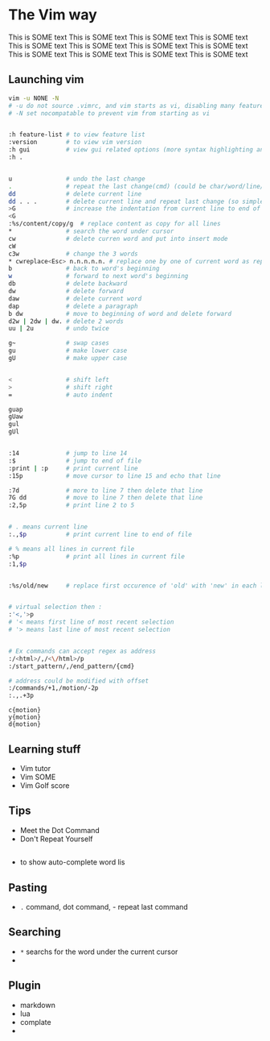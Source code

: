 # The Vim way

This is SOME text
This is SOME text
This is SOME text
This is SOME text
This is SOME text
This is SOME text
This is SOME text
This is SOME text
This is SOME text
This is SOME text
This is SOME text
This is SOME text



## Launching vim

```bash
vim -u NONE -N
# -u do not source .vimrc, and vim starts as vi, disabling many features
# -N set nocompatable to prevent vim from starting as vi


:h feature-list # to view feature list
:version        # to view vim version
:h gui          # view gui related options (more syntax highlighting and fonts)
:h .


u               # undo the last change
.               # repeat the last change(cmd) (could be char/word/line/file), replay last keystroke
dd              # delete current line
dd . . .        # delete current line and repeat last change (so simple)...
>G              # increase the indentation from current line to end of file
<G
:%s/content/copy/g  # replace content as copy for all lines
*               # search the word under cursor
cw              # delete curren word and put into insert mode
cW
c3w             # change the 3 words
* cwreplace<Esc> n.n.n.n.n. # replace one by one of current word as replace
b               # back to word's beginning
w               # forward to next word's beginning
db              # delete backward
dw              # delete forward
daw             # delete current word
dap             # delete a paragraph
b dw            # move to beginning of word and delete forward
d2w | 2dw | dw. # delete 2 words
uu | 2u         # undo twice

g~              # swap cases
gu              # make lower case
gU              # make upper case


<               # shift left
>               # shift right
=               # auto indent

guap
gUaw
gul
gUl


:14             # jump to line 14
:$              # jump to end of file
:print | :p     # print current line
:15p            # move cursor to line 15 and echo that line

:7d             # more to line 7 then delete that line
7G dd           # move to line 7 then delete that line
:2,5p           # print line 2 to 5


# . means current line
:.,$p           # print current line to end of file

# % means all lines in current file
:%p             # print all lines in current file 
:1,$p


:%s/old/new     # replace first occurence of 'old' with 'new' in each line


# virtual selection then :
:'<,'>p
# '< means first line of most recent selection
# '> means last line of most recent selection


# Ex commands can accept regex as address
:/<html>/,/<\/html>/p
:/start_pattern/,/end_pattern/{cmd}

# address could be modified with offset
:/commands/+1,/motion/-2p
:.,.+3p
```

    c{motion}
    y{motion}
    d{motion}

## Learning stuff

* Vim tutor
* Vim SOME
* Vim Golf score


## Tips

* Meet the Dot Command
* Don't Repeat Yourself

## 

* <C-n> to show auto-complete word lis


## Pasting

* `.` command, dot command, - repeat last command


## Searching

* `*` searchs for the word under the current cursor
* 


## Plugin

* markdown
* lua
* complate
* 